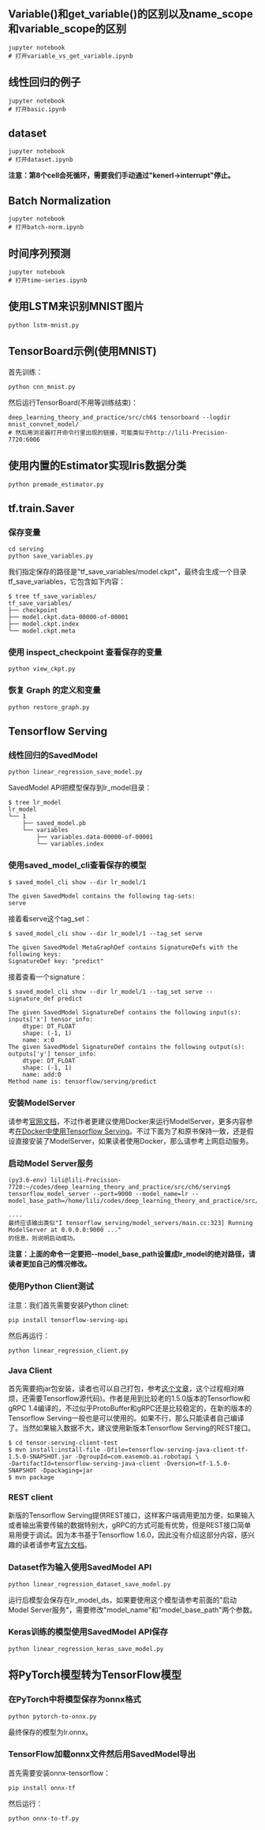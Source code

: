 ## Variable()和get_variable()的区别以及name_scope和variable_scope的区别

```
jupyter notebook
# 打开variable_vs_get_variable.ipynb
```


## 线性回归的例子

```
jupyter notebook
# 打开basic.ipynb
```

## dataset

```
jupyter notebook
# 打开dataset.ipynb
```

**注意：第8个cell会死循环，需要我们手动通过"kenerl->interrupt"停止。**

## Batch Normalization

```
jupyter notebook
# 打开batch-norm.ipynb
```

## 时间序列预测

```
jupyter notebook
# 打开time-series.ipynb
```

## 使用LSTM来识别MNIST图片

```
python lstm-mnist.py
```

## TensorBoard示例(使用MNIST)

首先训练：
```
python cnn_mnist.py
```

然后运行TensorBoard(不用等训练结束)：
```
deep_learning_theory_and_practice/src/ch6$ tensorboard --logdir mnist_convnet_model/
# 然后用浏览器打开命令行里出现的链接，可能类似于http://lili-Precision-7720:6006
```


## 使用内置的Estimator实现Iris数据分类

```
python premade_estimator.py
```

## tf.train.Saver


### 保存变量

```
cd serving
python save_variables.py
```

我们指定保存的路径是"tf_save_variables/model.ckpt"，最终会生成一个目录tf_save_variables，它包含如下内容：

```
$ tree tf_save_variables/
tf_save_variables/
├── checkpoint
├── model.ckpt.data-00000-of-00001
├── model.ckpt.index
└── model.ckpt.meta
```




### 使用 inspect_checkpoint 查看保存的变量

```
python view_ckpt.py
```

### 恢复 Graph 的定义和变量


```
python restore_graph.py
```


## Tensorflow Serving

### 线性回归的SavedModel

```
python linear_regression_save_model.py
```

SavedModel API把模型保存到lr_model目录：
```
$ tree lr_model
lr_model
└── 1
    ├── saved_model.pb
    └── variables
        ├── variables.data-00000-of-00001
        └── variables.index

```

### 使用saved_model_cli查看保存的模型

```
$ saved_model_cli show --dir lr_model/1

The given SavedModel contains the following tag-sets:
serve
```

接着看serve这个tag_set：
```
$ saved_model_cli show --dir lr_model/1 --tag_set serve

The given SavedModel MetaGraphDef contains SignatureDefs with the following keys:
SignatureDef key: "predict"
```

接着查看一个signature：
```
$ saved_model_cli show --dir lr_model/1 --tag_set serve --signature_def predict

The given SavedModel SignatureDef contains the following input(s):
inputs['x'] tensor_info:
    dtype: DT_FLOAT
    shape: (-1, 1)
    name: x:0
The given SavedModel SignatureDef contains the following output(s):
outputs['y'] tensor_info:
    dtype: DT_FLOAT
    shape: (-1, 1)
    name: add:0
Method name is: tensorflow/serving/predict
```

### 安装ModelServer

请参考[官网文档](https://www.tensorflow.org/tfx/serving/setup)，不过作者更建议使用Docker来运行ModelServer，更多内容参考[在Docker中使用Tensorflow Serving](https://fancyerii.github.io/books/tfserving-docker/)。不过下面为了和原书保持一致，还是假设直接安装了ModelServer，如果读者使用Docker，那么请参考上网启动服务。

### 启动Model Server服务

```
(py3.6-env) lili@lili-Precision-7720:~/codes/deep_learning_theory_and_practice/src/ch6/serving$ tensorflow_model_server --port=9000 --model_name=lr --model_base_path=/home/lili/codes/deep_learning_theory_and_practice/src/ch6/serving/lr_model

....
最终应该输出类似"I tensorflow_serving/model_servers/main.cc:323] Running ModelServer at 0.0.0.0:9000 ..."
的信息，则说明启动成功。
```

**注意：上面的命令一定要把\-\-model_base_path设置成lr_model的绝对路径，请读者更加自己的情况修改。**



### 使用Python Client测试
注意：我们首先需要安装Python clinet:
```
pip install tensorflow-serving-api
```
然后再运行：
```
python linear_regression_client.py
```

### Java Client

首先需要把jar包安装，读者也可以自己打包，参考[这个文章](https://medium.com/@junwan01/a-java-client-for-tensorflow-serving-grpc-api-d37b5ad747aa)，这个过程相对麻烦，还需要Tensorflow源代码)。作者是用到比较老的1.5.0版本的Tensorflow和gRPC 1.4编译的，不过似乎ProtoBuffer和gRPC还是比较稳定的，在新的版本的Tensorflow Serving一般也是可以使用的。如果不行，那么只能读者自己编译了。当然如果输入数据不大，建议使用新版本Tensorflow Serving的REST接口。


```
$ cd tensor-serving-client-test
$ mvn install:install-file -Dfile=tensorflow-serving-java-client-tf-1.5.0-SNAPSHOT.jar -DgroupId=com.easemob.ai.robotapi \
-DartifactId=tensorflow-serving-java-client -Dversion=tf-1.5.0-SNAPSHOT -Dpackaging=jar
$ mvn package
```

### REST client

新版的Tensorflow Serving提供REST接口，这样客户端调用更加方便，如果输入或者输出需要传输的数据特别大，gRPC的方式可能有优势，但是REST接口简单易用便于调试。因为本书基于Tensorflow 1.6.0，因此没有介绍这部分内容，感兴趣的读者请参考[官方文档](https://www.tensorflow.org/tfx/serving/api_rest)。

### Dataset作为输入使用SavedModel API

```
python linear_regression_dataset_save_model.py
```

运行后模型会保存在lr_model_ds，如果要使用这个模型请参考前面的"启动Model Server服务"，需要修改"model_name"和"model_base_path"两个参数。

### Keras训练的模型使用SavedModel API保存

```
python linear_regression_keras_save_model.py
```

## 将PyTorch模型转为TensorFlow模型

### 在PyTorch中将模型保存为onnx格式

```
python pytorch-to-onnx.py
```

最终保存的模型为lr.onnx。

### TensorFlow加载onnx文件然后用SavedModel导出

首先需要安装onnx-tensorflow：
```
pip install onnx-tf
```

然后运行：
```
python onnx-to-tf.py
```


